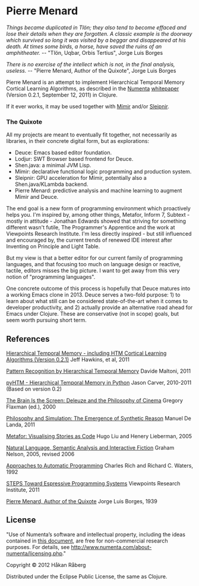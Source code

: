 # Pierre Menard

*Things became duplicated in Tlön; they also tend to become effaced and lose their details when they are forgotten. A classic example is the doorway which survived so long it was visited by a beggar and disappeared at his death. At times some birds, a horse, have saved the ruins of an amphitheater.*
  -- "Tlön, Uqbar, Orbis Tertius", Jorge Luis Borges

*There is no exercise of the intellect which is not, in the final analysis, useless.*
  -- "Pierre Menard, Author of the Quixote", Jorge Luis Borges

Pierre Menard is an attempt to implement Hierarchical Temporal Memory Cortical Learning Algorithms, as described in the [Numenta](http://www.numenta.com/) [whitepaper](https://www.numenta.com/htm-overview/education/HTM_CorticalLearningAlgorithms.pdf) (Version 0.2.1, September 12, 2011) in Clojure.

If it ever works, it may be used together with [Mímir](https://github.com/hraberg/mimir) and/or [Sleipnir](https://github.com/hraberg/sleipnir).

### The Quixote

All my projects are meant to eventually fit together, not necessarily as libraries, in their concrete digital form, but as explorations:

* Deuce: Emacs based editor foundation.
* Lodjur: SWT Browser based frontend for Deuce.
* Shen.java: a minimal JVM Lisp.
* Mímir: declarative functional logic programming and production system.
* Sleipnir: GPU acceleration for Mímir, potentially also a Shen.java/KLambda backend.
* Pierre Menard: predictive analysis and machine learning to augment Mímir and Deuce.

The end goal is a new form of programming environment which proactively helps you. I'm inspired by, among other things, Metafor, Inform 7, Subtext - mostly in attitude - Jonathan Edwards showed that striving for something different wasn't futile, The Programmer's Apprentice and the work at Viewpoints Research Institute. I'm less directly inspired - but still influenced and encouraged by, the current trends of renewed IDE interest after Inventing on Principle and Light Table.

But my view is that a better editor for our current family of programming languages, and that focusing too much on language design or reactive, tactile, editors misses the big picture. I want to get away from this very notion of "programming languages".

One concrete outcome of this process is hopefully that Deuce matures into a working Emacs clone in 2013. Deuce serves a two-fold purpose: 1) to learn about what still can be considered state-of-the-art when it comes to developer productivity, and 2) actually provide an alternative road ahead for Emacs under Clojure. These are conservative (not in scope) goals, but seem worth pursuing short term.


## References

[Hierarchical Temporal Memory - including HTM Cortical Learning Algorithms (Version 0.2.1)](https://www.numenta.com/htm-overview/education/HTM_CorticalLearningAlgorithms.pdf) Jeff Hawkins, et al, 2011

[Pattern Recognition by Hierarchical Temporal Memory](http://bias.csr.unibo.it/maltoni/HTM_TR_v1.0.pdf) Davide Maltoni, 2011

[pyHTM - Hierarchical Temporal Memory in Python](https://github.com/carver/pyHTM) Jason Carver, 2010-2011 (Based on version 0.2)

[The Brain Is the Screen: Deleuze and the Philosophy of Cinema](http://www.upress.umn.edu/book-division/books/the-brain-is-the-screen) Gregory Flaxman (ed.), 2000

[Philosophy and Simulation: The Emergence of Synthetic Reason](http://computationalculture.net/review/the-plane-of-obscurity-%E2%80%94-simulation-and-philosophy) Manuel De Landa, 2011

[Metafor: Visualising Stories as Code](http://web.media.mit.edu/~hugo/publications/drafts/IUI2005-metafor.4.pdf) Hugo Liu and Henery Lieberman, 2005

[Natural Language, Semantic Analysis and Interactive Fiction](http://inform7.com/learn/documents/WhitePaper.pdf) Graham Nelson, 2005, revised 2006

[Approaches to Automatic Programming](http://www.merl.com/papers/docs/TR92-04.pdf) Charles Rich and Richard C. Waters, 1992

[STEPS Toward Espressive Programming Systems](http://www.vpri.org/pdf/tr2011004_steps11.pdf) Viewpoints Research Institute, 2011

[Pierre Menard, Author of the Quixote](http://vahidnab.com/menard.pdf) Jorge Luis Borges, 1939


## License

"Use of Numenta’s software and intellectual property, including the ideas contained in [this document](https://www.numenta.com/htm-overview/education/HTM_CorticalLearningAlgorithms.pdf), are free for non-commercial research purposes.  For details, see http://www.numenta.com/about-numenta/licensing.php."

Copyright © 2012 Håkan Råberg

Distributed under the Eclipse Public License, the same as Clojure.
